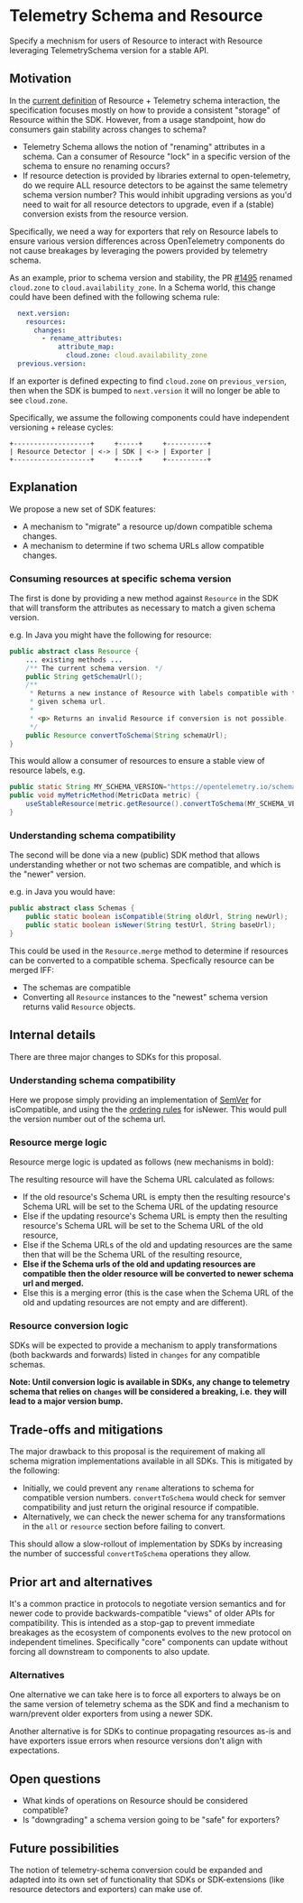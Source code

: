 # Telemetry Schema and Resource

Specify a mechnism for users of Resource to interact with Resource leveraging
TelemetrySchema version for a stable API.

## Motivation

In the [current definition](https://github.com/open-telemetry/opentelemetry-specification/pull/1692)
of Resource + Telemetry schema interaction, the specification focuses mostly on
how to provide a consistent "storage" of Resource within the SDK. However,
from a usage standpoint, how do consumers gain stability across changes to
schema?

- Telemetry Schema allows the notion of "renaming" attributes in a schema.
  Can a consumer of Resource "lock" in a specific version of the schema to
  ensure no renaming occurs?
- If resource detection is provided by libraries external to open-telemetry, do
  we require ALL resource detectors to be against the same telemetry schema
  version number?  This would inhibit upgrading versions as you'd need to wait
  for all resource detectors to upgrade, even if a (stable) conversion exists
  from the resource version.

Specifically, we need a way for exporters that rely on Resource labels to ensure
various version differences across OpenTelemetry components do not cause
breakages by leveraging the powers provided by telemetry schema.

As an example, prior to schema version and stability, the PR
[#1495](https://github.com/open-telemetry/opentelemetry-specification/pull/1495)
renamed `cloud.zone` to `cloud.availability_zone`.  In a Schema world, this
change could have been defined with the following schema rule:

```yaml
  next.version:
    resources:
      changes:
        - rename_attributes:
            attribute_map:
              cloud.zone: cloud.availability_zone
  previous.version:
```

If an exporter is defined expecting to find `cloud.zone` on `previous_version`,
then when the SDK is bumped to `next.version` it will no longer be able to see
`cloud.zone`.

Specifically, we assume the following components could have independent
versioning + release cycles:

```
+-------------------+     +-----+     +----------+
| Resource Detector | <-> | SDK | <-> | Exporter |
+-------------------+     +-----+     +----------+
```

## Explanation

We propose a new set of SDK features:

- A mechanism to "migrate" a resource up/down compatible schema changes.
- A mechanism to determine if two schema URLs allow compatible changes.

### Consuming resources at specific schema version

The first is done by providing a new method against `Resource` in the SDK that
will transform the attributes as necessary to match a given schema version.

e.g. In Java you might have the following for resource:

```java
public abstract class Resource {
    ... existing methods ...
    /** The current schema version. */
    public String getSchemaUrl();
    /**
     * Returns a new instance of Resource with labels compatible with the
     * given schema url.
     *
     * <p> Returns an invalid Resource if conversion is not possible.
     */
    public Resource convertToSchema(String schemaUrl);
}
```

This would allow a consumer of resources to ensure a stable view of resource
labels, e.g.

```java
public static String MY_SCHEMA_VERSION="https://opentelemetry.io/schemas/1.1.0";
public void myMetricMethod(MetricData metric) {
    useStableResource(metric.getResource().convertToSchema(MY_SCHEMA_VERSION));
}
```

### Understanding schema compatibility

The second will be done via a new (public) SDK method that allows understanding
whether or not two schemas are compatible, and which is the "newer" version.

e.g. in Java you would have:

```java
public abstract class Schemas {
    public static boolean isCompatible(String oldUrl, String newUrl);
    public static boolean isNewer(String testUrl, String baseUrl);
}
```

This could be used in the `Resource.merge` method to determine if resources
can be converted to a compatible schema.  Specfically resource can be merged
IFF:

- The schemas are compatible
- Converting all `Resource` instances to the "newest" schema version returns
  valid `Resource` objects.

## Internal details

There are three major changes to SDKs for this proposal.

### Understanding schema compatibility

Here we propose simply providing an implementation of
[SemVer](https://semver.org/) for isCompatible, and using the
the [ordering rules](https://semver.org/#spec-item-11) for isNewer.  This would
pull the version number out of the schema url.

### Resource merge logic

Resource merge logic is updated as follows (new mechanisms in bold):

The resulting resource will have the Schema URL calculated as follows:

- If the old resource's Schema URL is empty then the resulting
  resource's Schema URL will be set to the Schema URL of the updating resource
- Else if the updating resource's Schema URL is empty then the resulting
  resource's Schema URL will be set to the Schema URL of the old resource,
- Else if the Schema URLs of the old and updating resources are the same then
  that will be the Schema URL of the resulting resource,
- **Else if the Schema urls of the old and updating resources are compatible**
  **then the older resource will be converted to newer schema url and merged.**
- Else this is a merging error (this is the case when the Schema URL of the old
  and updating resources are not empty and are different).

### Resource conversion logic

SDKs will be expected to provide a mechanism to apply transformations
(both backwards and forwards) listed in `changes` for any compatible schemas.

**Note: Until conversion logic is available in SDKs, any change to telemetry**
**schema that relies on `changes` will be considered a breaking, i.e.**
**they will lead to a major version bump.**

## Trade-offs and mitigations

The major drawback to this proposal is the requirement of making all schema
migration implementations available in all SDKs.  This is mitigated by the
following:

- Initially, we could prevent any `rename` alterations to schema for compatible
  version numbers. `convertToSchema` would check for semver compatibility and
  just return the original resource if compatible.
- Alternatively, we can check the newer schema for any transformations in the
  `all` or `resource` section before failing to convert.

This should allow a slow-rollout of implementation by SDKs by increasing the
number of successful `convertToSchema` operations they allow.

## Prior art and alternatives

It's a common practice in protocols to negotiate version semantics and for
newer code to provide backwards-compatible "views" of older APIs for
compatibility.   This is intended as a stop-gap to prevent immediate breakages
as the ecosystem of components evolves to the new protocol on independent
timelines.  Specifically "core" components can update without forcing all
downstream to components to also update.

### Alternatives

One alternative we can take here is to force all exporters to always be on the
same version of telemetry schema as the SDK and find a mechanism to warn/prevent
older exporters from using a newer SDK.

Another alternative is for SDKs to continue propagating resources as-is and
have exporters issue errors when resource versions don't align with
expectations.

## Open questions

- What kinds of operations on Resource should be considered compatible?
- Is "downgrading" a schema version going to be "safe" for exporters?

## Future possibilities

The notion of telemetry-schema conversion could be expanded and adapted into
its own set of functionality that SDKs or SDK-extensions (like resource
detectors and exporters) can make use of.
